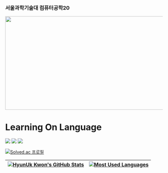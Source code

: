 ### 서울과학기술대 컴퓨터공학20 

<a href="https://www.gitanimals.org/en_US?utm_medium=image&utm_source=woogie01&utm_content=farm">
<img
  src="https://render.gitanimals.org/farms/woogie01"
  width="600"
  height="300"
/>
</a>

# Learning On Language
<img src="https://img.shields.io/badge/JAVA-007396?style=for-the-badge&logo=java&logoColor=white"> <img src="https://img.shields.io/badge/spring-6DB33F?style=for-the-badge&logo=spring&logoColor=white"> <img src="https://img.shields.io/badge/MySQL-4479A1?style=for-the-badge&logo=MySQL&logoColor=white">

[![Solved.ac 프로필](http://mazassumnida.wtf/api/v2/generate_badge?boj=kwonhu2580)](https://solved.ac/kwonhu2580)

| [![HyunUk Kwon's GitHub Stats](https://github-readme-stats.vercel.app/api?username=woogie01&show_icons=true&include_all_commits=true&theme=buefy&hide_border=true)](https://github.com/anuraghazra/github-readme-stats) | [![Most Used Languages](https://github-readme-stats.vercel.app/api/top-langs/?username=woogie01&layout=compact&theme=buefy&hide_border=true)](https://github.com/woogie01) |
| ------------- | ------------- |
<!--
**woogie01/woogie01** is a ✨ _special_ ✨ repository because its `README.md` (this file) appears on your GitHub profile.

Here are some ideas to get you started:

- 🔭 I’m currently working on ...
- 🌱 I’m currently learning ...
- 👯 I’m looking to collaborate on ...
- 🤔 I’m looking for help with ...
- 💬 Ask me about ...
- 📫 How to reach me: ...
- 😄 Pronouns: ...
- ⚡ Fun fact: ...
-->

